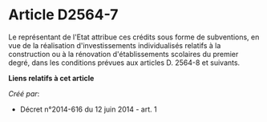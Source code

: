 # Article D2564-7

Le représentant de l'Etat attribue ces crédits sous forme de subventions, en vue de la réalisation d'investissements
individualisés relatifs à la construction ou à la rénovation d'établissements scolaires du premier degré, dans les conditions
prévues aux articles D. 2564-8 et suivants.

**Liens relatifs à cet article**

_Créé par_:

  - Décret n°2014-616 du 12 juin 2014 - art. 1
